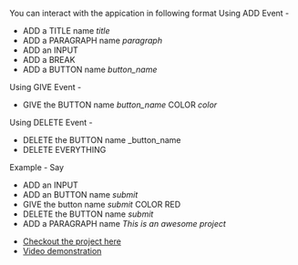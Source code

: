 You can interact with the appication in following format
Using ADD Event - 
- ADD a TITLE name _title_
- ADD a PARAGRAPH name _paragraph_
- ADD an INPUT
- ADD a BREAK
- ADD a BUTTON name _button_name_

Using GIVE Event - 
- GIVE the BUTTON name _button_name_ COLOR _color_

Using DELETE Event - 
- DELETE the BUTTON name _button_name
- DELETE EVERYTHING

Example -
Say 
- ADD an INPUT 
- ADD an BUTTON name _submit_
- GIVE the button name _submit_ COLOR RED
- DELETE the BUTTON name _submit_
- ADD a PARAGRAPH name _This is an awesome project_



<ul>
  <li>
    <a href="https://website-generator-using-voice.herokuapp.com/">Checkout the project here</a>
  </li>
  <li>
   <a href="https://www.linkedin.com/posts/amnvrma_can-you-make-a-website-just-by-using-your-activity-6898254400083886080-4mrN">Video demonstration</a>
  </li>





<!-- # checkout the project here :- https://website-generator-using-voice.herokuapp.com/
# demonstration video link :- https://www.linkedin.com/posts/amnvrma_can-you-make-a-website-just-by-using-your-activity-6898254400083886080-4mrN -->
